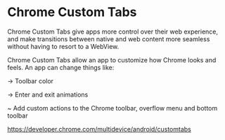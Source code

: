 # Chrome Custom Tabs

Chrome Custom Tabs give apps more control over their web experience, and make transitions between native and web content more seamless without having to resort to a WebView.

Chrome Custom Tabs allow an app to customize how Chrome looks and feels. An app can change things like:

  -> Toolbar color

  -> Enter and exit animations

~ Add custom actions to the Chrome toolbar, overflow menu and bottom toolbar

  https://developer.chrome.com/multidevice/android/customtabs

